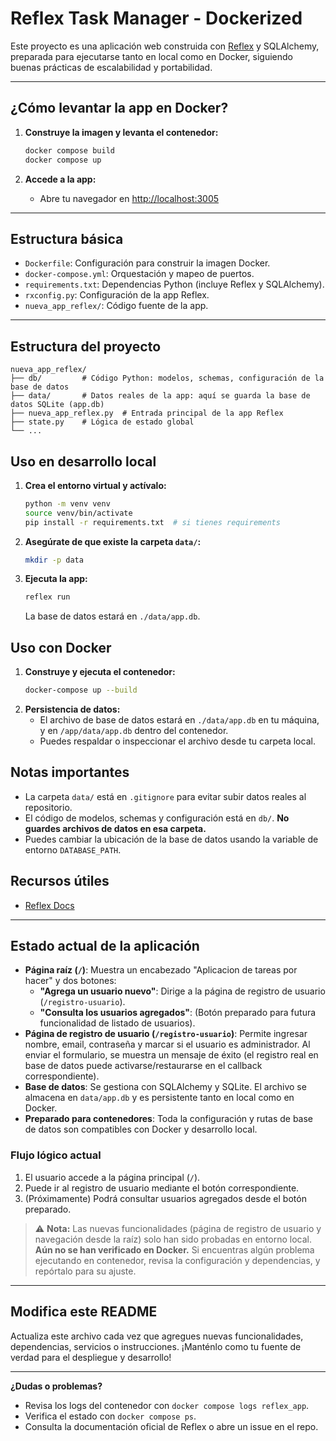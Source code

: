 # Reflex Task Manager - Dockerized

Este proyecto es una aplicación web construida con [Reflex](https://reflex.dev/) y SQLAlchemy, preparada para ejecutarse tanto en local como en Docker, siguiendo buenas prácticas de escalabilidad y portabilidad.

---

## ¿Cómo levantar la app en Docker?

1. **Construye la imagen y levanta el contenedor:**
   ```bash
   docker compose build
   docker compose up
   ```

2. **Accede a la app:**
   - Abre tu navegador en [http://localhost:3005](http://localhost:3005)

---

## Estructura básica

- `Dockerfile`: Configuración para construir la imagen Docker.
- `docker-compose.yml`: Orquestación y mapeo de puertos.
- `requirements.txt`: Dependencias Python (incluye Reflex y SQLAlchemy).
- `rxconfig.py`: Configuración de la app Reflex.
- `nueva_app_reflex/`: Código fuente de la app.

---

## Estructura del proyecto

```
nueva_app_reflex/
├── db/         # Código Python: modelos, schemas, configuración de la base de datos
├── data/       # Datos reales de la app: aquí se guarda la base de datos SQLite (app.db)
├── nueva_app_reflex.py  # Entrada principal de la app Reflex
├── state.py    # Lógica de estado global
└── ...
```

## Uso en desarrollo local

1. **Crea el entorno virtual y actívalo:**
   ```bash
   python -m venv venv
   source venv/bin/activate
   pip install -r requirements.txt  # si tienes requirements
   ```
2. **Asegúrate de que existe la carpeta `data/`:**
   ```bash
   mkdir -p data
   ```
3. **Ejecuta la app:**
   ```bash
   reflex run
   ```
   La base de datos estará en `./data/app.db`.

## Uso con Docker

1. **Construye y ejecuta el contenedor:**
   ```bash
   docker-compose up --build
   ```
2. **Persistencia de datos:**
   - El archivo de base de datos estará en `./data/app.db` en tu máquina, y en `/app/data/app.db` dentro del contenedor.
   - Puedes respaldar o inspeccionar el archivo desde tu carpeta local.

## Notas importantes

- La carpeta `data/` está en `.gitignore` para evitar subir datos reales al repositorio.
- El código de modelos, schemas y configuración está en `db/`. **No guardes archivos de datos en esa carpeta.**
- Puedes cambiar la ubicación de la base de datos usando la variable de entorno `DATABASE_PATH`.

## Recursos útiles
- [Reflex Docs](https://reflex.dev/docs/)
---

## Estado actual de la aplicación

- **Página raíz (`/`)**: Muestra un encabezado "Aplicacion de tareas por hacer" y dos botones:
    - **"Agrega un usuario nuevo"**: Dirige a la página de registro de usuario (`/registro-usuario`).
    - **"Consulta los usuarios agregados"**: (Botón preparado para futura funcionalidad de listado de usuarios).
- **Página de registro de usuario (`/registro-usuario`)**: Permite ingresar nombre, email, contraseña y marcar si el usuario es administrador. Al enviar el formulario, se muestra un mensaje de éxito (el registro real en base de datos puede activarse/restaurarse en el callback correspondiente).
- **Base de datos**: Se gestiona con SQLAlchemy y SQLite. El archivo se almacena en `data/app.db` y es persistente tanto en local como en Docker.
- **Preparado para contenedores**: Toda la configuración y rutas de base de datos son compatibles con Docker y desarrollo local.

### Flujo lógico actual
1. El usuario accede a la página principal (`/`).
2. Puede ir al registro de usuario mediante el botón correspondiente.
3. (Próximamente) Podrá consultar usuarios agregados desde el botón preparado.

> ⚠️ **Nota:** Las nuevas funcionalidades (página de registro de usuario y navegación desde la raíz) solo han sido probadas en entorno local. **Aún no se han verificado en Docker.** Si encuentras algún problema ejecutando en contenedor, revisa la configuración y dependencias, y repórtalo para su ajuste.

---

## Modifica este README

Actualiza este archivo cada vez que agregues nuevas funcionalidades, dependencias, servicios o instrucciones. ¡Manténlo como tu fuente de verdad para el despliegue y desarrollo!

---

**¿Dudas o problemas?**
- Revisa los logs del contenedor con `docker compose logs reflex_app`.
- Verifica el estado con `docker compose ps`.
- Consulta la documentación oficial de Reflex o abre un issue en el repo.
